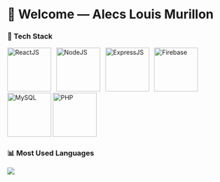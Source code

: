 <h1>👋 Welcome — Alecs Louis Murillon</h1>


### 🧰 Tech Stack
<p>
<img src="https://cdn.jsdelivr.net/gh/devicons/devicon/icons/react/react-original.svg" width="100" title="ReactJS" />
&nbsp;
<img src="https://cdn.jsdelivr.net/gh/devicons/devicon/icons/nodejs/nodejs-original.svg" width="100" title="NodeJS" />
&nbsp;
<img src="https://cdn.jsdelivr.net/gh/devicons/devicon/icons/express/express-original.svg"  width="100" title="ExpressJS" />
&nbsp;
<img src="https://cdn.jsdelivr.net/gh/devicons/devicon/icons/firebase/firebase-plain.svg" width="100" title="Firebase" />
&nbsp;
<img src="https://cdn.jsdelivr.net/gh/devicons/devicon/icons/mysql/mysql-original.svg"  width="100" title="MySQL" />
<img src="https://cdn.jsdelivr.net/gh/devicons/devicon/icons/php/php-original.svg" width="100" title="PHP" />

</p>

### 📊 Most Used Languages

<img src="https://github-readme-stats.vercel.app/api/top-langs/?username=AlecsDevs&layout=compact&langs_count=6&theme=radical" />

